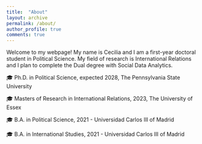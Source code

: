 ```yaml
---
title:  "About"
layout: archive
permalink: /about/
author_profile: true
comments: true
---
```


Welcome to my webpage! My name is Cecilia and I am a first-year doctoral student in Political Science. My field of research is International Relations and I plan to complete the Dual degree with Social Data Analytics. 

 :mortar_board: Ph.D. in Political Science, expected 2028, The Pennsylvania State University

 
 :mortar_board: Masters of Research in International Relations, 2023, The University of Essex


 :mortar_board: B.A. in Political Science, 2021
           - Universidad Carlos III of Madrid

           
 :mortar_board: B.A. in International Studies, 2021
           - Universidad Carlos III of Madrid

